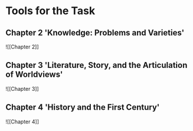 # Tools for the Task

## Chapter 2 'Knowledge: Problems and Varieties'
![[Chapter 2]] 
## Chapter 3 'Literature, Story, and the Articulation of Worldviews'
![[Chapter 3]]
## Chapter 4 'History and the First Century'
![[Chapter 4]]